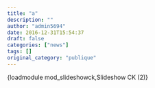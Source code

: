 ```yaml
---
title: "a"
description: ""
author: "admin5694"
date: 2016-12-31T15:54:37
draft: false
categories: ["news"]
tags: []
original_category: "publique"
---
```


{loadmodule mod_slideshowck,Slideshow CK (2)}

&nbsp;